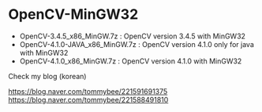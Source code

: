 # OpenCV-MinGW32

- OpenCV-3.4.5_x86_MinGW.7z	: OpenCV version 3.4.5 with MinGW32 
- OpenCV-4.1.0-JAVA_x86_MinGW.7z	: OpenCV version 4.1.0 only for java with MinGW32 
- OpenCV-4.1.0_x86_MinGW.7z : OpenCV version 4.1.0 with MinGW32 

Check my blog (korean)

https://blog.naver.com/tommybee/221591691375
https://blog.naver.com/tommybee/221588491810
